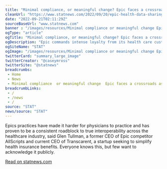 ```yaml
--- 
title: "Minimal compliance, or meaningful change? Epic faces a crossroads as new rules put pressure on health data sharing"
cleanUrl: "https://www.statnews.com/2022/09/20/epic-health-data-sharing-interoperability-rules/"
date: "2022-09-21T02:11:29Z"
sourceBaseUrl: "www.statnews.com"
banner : "/images/resources/Minimal compliance or meaningful change Epic faces a crossroads as new rules put pressure on health data sharing.jpg"
ogType: "article"
ogTitle: "Minimal compliance, or meaningful change? Epic faces a crossroads as new rules put pressure on health data sharing"
ogDescription: "Epic commands intense loyalty from its health care customers and business partners. But its tactics are increasingly colliding with demands for a more open market and better products."
ogSiteName: "STAT"
ogImage: "/images/resources/Minimal compliance or meaningful change Epic faces a crossroads as new rules put pressure on health data sharing.jpg"
twitterCard: "summary_large_image"
twitterCreator: "@caseymross"
twitterSite: "@statnews"
breadcrumbs:
 - Home
 - News
 - Minimal compliance  or meaningful change  Epic faces a crossroads as new rules put pressure on health data sharing
breadcrumbLinks:
 - / 
 - /news
 - / 
source: "STAT"
news/source: "STAT"
---
```

Epics practices have made it harder for physicians to practice and has proven to be a consistent roadblock to true interoperability across the healthcare industry, said Glen Tullman, a former CEO of Epic competitor AllScripts and current CEO of Transcarent, a startup seeking to simplify health insurance benefits. Everyone knows this, but few want to acknowledge it publicly.  
  
[Read on statnews.com](https://www.statnews.com/2022/09/20/epic-health-data-sharing-interoperability-rules/)

